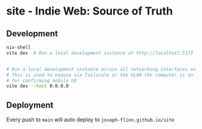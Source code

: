 # site - Indie Web: Source of Truth

## Development

```bash
nix-shell
vite dev  # Run a local development instance at http://localhost:5173


# Run a local development instance across all networking interfaces on port 5173. 
# This is used to expose via Tailscale or the VLAN the computer is on. Mostly used
# for confirming mobile UX
vite dev --host 0.0.0.0  
```


## Deployment
Every push to `main` will auto deploy to `joseph-flinn.github.io/site`
